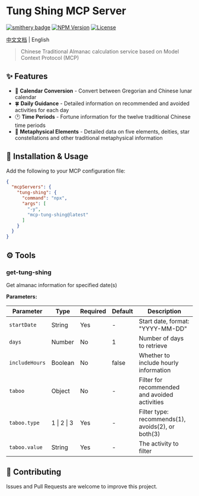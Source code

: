 # Tung Shing MCP Server

[![smithery badge](https://smithery.ai/badge/@baranwang/mcp-tung-shing)](https://smithery.ai/server/@baranwang/mcp-tung-shing)
[![NPM Version](https://img.shields.io/npm/v/mcp-tung-shing.svg)](https://www.npmjs.com/package/mcp-tung-shing)
[![License](https://img.shields.io/npm/l/mcp-tung-shing.svg)](https://github.com/username/mcp-tung-shing/blob/main/LICENSE)

[中文文档](./README.md) | English

> Chinese Traditional Almanac calculation service based on Model Context Protocol (MCP)

## ✨ Features

- 📅 **Calendar Conversion** - Convert between Gregorian and Chinese lunar calendar
- 🍀 **Daily Guidance** - Detailed information on recommended and avoided activities for each day
- 🕐 **Time Periods** - Fortune information for the twelve traditional Chinese time periods
- 🔮 **Metaphysical Elements** - Detailed data on five elements, deities, star constellations and other traditional metaphysical information

## 🚀 Installation & Usage

Add the following to your MCP configuration file:

```json
{
  "mcpServers": {
    "tung-shing": {
      "command": "npx",
      "args": [
        "-y",
        "mcp-tung-shing@latest"
      ]
    }
  }
}
```

## ⚙️ Tools

### get-tung-shing

Get almanac information for specified date(s)

**Parameters:**

| Parameter | Type | Required | Default | Description |
|-----------|------|----------|---------|-------------|
| `startDate` | String | Yes | - | Start date, format: "YYYY-MM-DD" |
| `days` | Number | No | 1 | Number of days to retrieve |
| `includeHours` | Boolean | No | false | Whether to include hourly information |
| `taboo` | Object | No | - | Filter for recommended and avoided activities |
| `taboo.type` | 1 \| 2 \| 3 | Yes | - | Filter type: recommends(1), avoids(2), or both(3) |
| `taboo.value` | String | Yes | - | The activity to filter |

## 🤝 Contributing

Issues and Pull Requests are welcome to improve this project.
